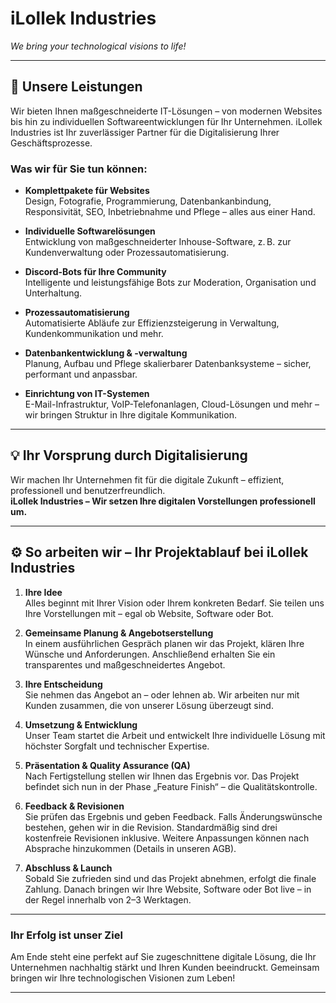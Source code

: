 # iLollek Industries  
*We bring your technological visions to life!*

---

## 🚀 Unsere Leistungen  
Wir bieten Ihnen maßgeschneiderte IT-Lösungen – von modernen Websites bis hin zu individuellen Softwareentwicklungen für Ihr Unternehmen. iLollek Industries ist Ihr zuverlässiger Partner für die Digitalisierung Ihrer Geschäftsprozesse.

### Was wir für Sie tun können:

- **Komplettpakete für Websites**  
  Design, Fotografie, Programmierung, Datenbankanbindung, Responsivität, SEO, Inbetriebnahme und Pflege – alles aus einer Hand.

- **Individuelle Softwarelösungen**  
  Entwicklung von maßgeschneiderter Inhouse-Software, z. B. zur Kundenverwaltung oder Prozessautomatisierung.

- **Discord-Bots für Ihre Community**  
  Intelligente und leistungsfähige Bots zur Moderation, Organisation und Unterhaltung.

- **Prozessautomatisierung**  
  Automatisierte Abläufe zur Effizienzsteigerung in Verwaltung, Kundenkommunikation und mehr.

- **Datenbankentwicklung & -verwaltung**  
  Planung, Aufbau und Pflege skalierbarer Datenbanksysteme – sicher, performant und anpassbar.

- **Einrichtung von IT-Systemen**  
  E-Mail-Infrastruktur, VoIP-Telefonanlagen, Cloud-Lösungen und mehr – wir bringen Struktur in Ihre digitale Kommunikation.

---

## 💡 Ihr Vorsprung durch Digitalisierung  
Wir machen Ihr Unternehmen fit für die digitale Zukunft – effizient, professionell und benutzerfreundlich.  
**iLollek Industries – Wir setzen Ihre digitalen Vorstellungen professionell um.**

---

## ⚙️ So arbeiten wir – Ihr Projektablauf bei iLollek Industries

1. **Ihre Idee**  
   Alles beginnt mit Ihrer Vision oder Ihrem konkreten Bedarf. Sie teilen uns Ihre Vorstellungen mit – egal ob Website, Software oder Bot.

2. **Gemeinsame Planung & Angebotserstellung**  
   In einem ausführlichen Gespräch planen wir das Projekt, klären Ihre Wünsche und Anforderungen. Anschließend erhalten Sie ein transparentes und maßgeschneidertes Angebot.

3. **Ihre Entscheidung**  
   Sie nehmen das Angebot an – oder lehnen ab. Wir arbeiten nur mit Kunden zusammen, die von unserer Lösung überzeugt sind.

4. **Umsetzung & Entwicklung**  
   Unser Team startet die Arbeit und entwickelt Ihre individuelle Lösung mit höchster Sorgfalt und technischer Expertise.

5. **Präsentation & Quality Assurance (QA)**  
   Nach Fertigstellung stellen wir Ihnen das Ergebnis vor. Das Projekt befindet sich nun in der Phase „Feature Finish“ – die Qualitätskontrolle.  

6. **Feedback & Revisionen**  
   Sie prüfen das Ergebnis und geben Feedback. Falls Änderungswünsche bestehen, gehen wir in die Revision. Standardmäßig sind drei kostenfreie Revisionen inklusive. Weitere Anpassungen können nach Absprache hinzukommen (Details in unseren AGB).

7. **Abschluss & Launch**  
   Sobald Sie zufrieden sind und das Projekt abnehmen, erfolgt die finale Zahlung. Danach bringen wir Ihre Website, Software oder Bot live – in der Regel innerhalb von 2–3 Werktagen.

---

### Ihr Erfolg ist unser Ziel  
Am Ende steht eine perfekt auf Sie zugeschnittene digitale Lösung, die Ihr Unternehmen nachhaltig stärkt und Ihren Kunden beeindruckt. Gemeinsam bringen wir Ihre technologischen Visionen zum Leben!

---


